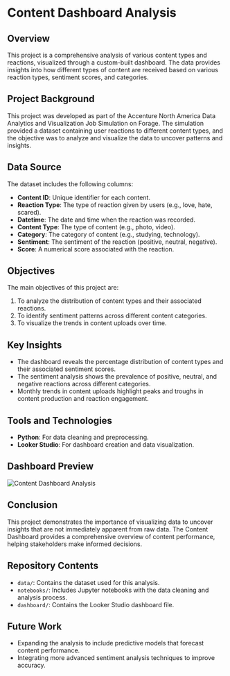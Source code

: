 # Content Dashboard Analysis

## Overview
This project is a comprehensive analysis of various content types and reactions, visualized through a custom-built dashboard. The data provides insights into how different types of content are received based on various reaction types, sentiment scores, and categories.

## Project Background
This project was developed as part of the Accenture North America Data Analytics and Visualization Job Simulation on Forage. The simulation provided a dataset containing user reactions to different content types, and the objective was to analyze and visualize the data to uncover patterns and insights.

## Data Source
The dataset includes the following columns:
- **Content ID**: Unique identifier for each content.
- **Reaction Type**: The type of reaction given by users (e.g., love, hate, scared).
- **Datetime**: The date and time when the reaction was recorded.
- **Content Type**: The type of content (e.g., photo, video).
- **Category**: The category of content (e.g., studying, technology).
- **Sentiment**: The sentiment of the reaction (positive, neutral, negative).
- **Score**: A numerical score associated with the reaction.

## Objectives
The main objectives of this project are:
1. To analyze the distribution of content types and their associated reactions.
2. To identify sentiment patterns across different content categories.
3. To visualize the trends in content uploads over time.

## Key Insights
- The dashboard reveals the percentage distribution of content types and their associated sentiment scores.
- The sentiment analysis shows the prevalence of positive, neutral, and negative reactions across different categories.
- Monthly trends in content uploads highlight peaks and troughs in content production and reaction engagement.

## Tools and Technologies
- **Python**: For data cleaning and preprocessing.
- **Looker Studio**: For dashboard creation and data visualization.

## Dashboard Preview
![Content Dashboard Analysis](image.png)

## Conclusion
This project demonstrates the importance of visualizing data to uncover insights that are not immediately apparent from raw data. The Content Dashboard provides a comprehensive overview of content performance, helping stakeholders make informed decisions.

## Repository Contents
- `data/`: Contains the dataset used for this analysis.
- `notebooks/`: Includes Jupyter notebooks with the data cleaning and analysis process.
- `dashboard/`: Contains the Looker Studio dashboard file.

## Future Work
- Expanding the analysis to include predictive models that forecast content performance.
- Integrating more advanced sentiment analysis techniques to improve accuracy.
